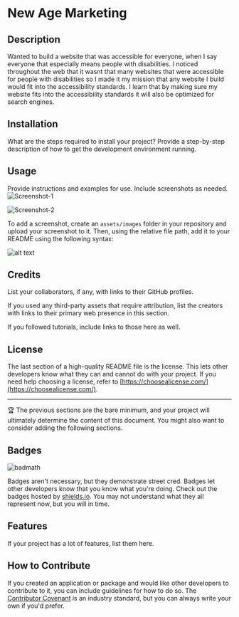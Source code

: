 # New Age Marketing

## Description

Wanted to build a website that was accessible for everyone, when I say everyone that especially means people with disabilities. I noticed throughout the web that it wasnt that many websites that were accessible for people with disabilities so I made it my mission that any website I build would fit into the accessibility standards. I learn that by making sure my website fits into the accessibility standards it will also be optimized for search engines.

## Installation

What are the steps required to install your project? Provide a step-by-step description of how to get the development environment running.

## Usage

Provide instructions and examples for use. Include screenshots as needed.
![Screenshot-1](https://user-images.githubusercontent.com/63336667/193890035-dae4c1f6-68e1-4795-a090-64473a64c5e8.png)

![Screenshot-2](https://user-images.githubusercontent.com/63336667/193890065-8cf89b17-2ff2-4d8b-8ef7-5449519964c5.png)


To add a screenshot, create an `assets/images` folder in your repository and upload your screenshot to it. Then, using the relative file path, add it to your README using the following syntax:

![alt text](assets/images/screenshot.png)

## Credits

List your collaborators, if any, with links to their GitHub profiles.

If you used any third-party assets that require attribution, list the creators with links to their primary web presence in this section.

If you followed tutorials, include links to those here as well.

## License

The last section of a high-quality README file is the license. This lets other developers know what they can and cannot do with your project. If you need help choosing a license, refer to [https://choosealicense.com/](https://choosealicense.com/).

---

🏆 The previous sections are the bare minimum, and your project will ultimately determine the content of this document. You might also want to consider adding the following sections.

## Badges

![badmath](https://img.shields.io/github/languages/top/nielsenjared/badmath)

Badges aren't necessary, but they demonstrate street cred. Badges let other developers know that you know what you're doing. Check out the badges hosted by [shields.io](https://shields.io/). You may not understand what they all represent now, but you will in time.

## Features

If your project has a lot of features, list them here.

## How to Contribute

If you created an application or package and would like other developers to contribute to it, you can include guidelines for how to do so. The [Contributor Covenant](https://www.contributor-covenant.org/) is an industry standard, but you can always write your own if you'd prefer.
